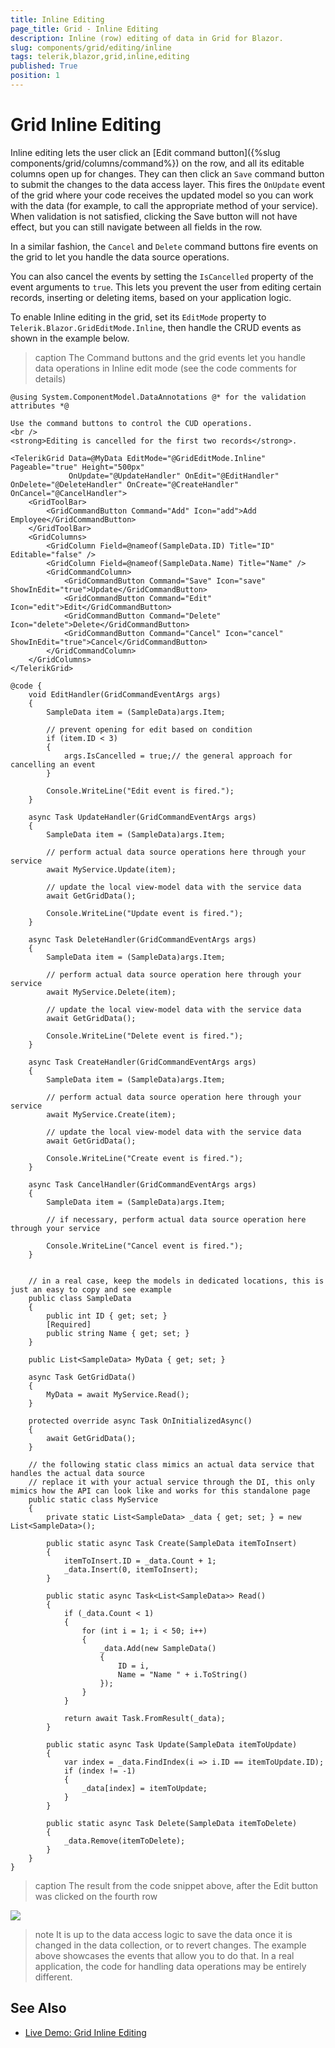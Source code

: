 ```yaml
---
title: Inline Editing
page_title: Grid - Inline Editing
description: Inline (row) editing of data in Grid for Blazor.
slug: components/grid/editing/inline
tags: telerik,blazor,grid,inline,editing
published: True
position: 1
---
```


# Grid Inline Editing

Inline editing lets the user click an [Edit command button]({%slug components/grid/columns/command%}) on the row, and all its editable columns open up for changes. They can then click an `Save` command button to submit the changes to the data access layer. This fires the `OnUpdate` event of the grid where your code receives the updated model so you can work with the data (for example, to call the appropriate method of your service). When validation is not satisfied, clicking the Save button will not have effect, but you can still navigate between all fields in the row.

In a similar fashion, the `Cancel` and `Delete` command buttons fire events on the grid to let you handle the data source operations.

You can also cancel the events by setting the `IsCancelled` property of the event arguments to `true`. This lets you prevent the user from editing certain records, inserting or deleting items, based on your application logic.

To enable Inline editing in the grid, set its `EditMode` property to `Telerik.Blazor.GridEditMode.Inline`, then handle the CRUD events as shown in the example below.


>caption The Command buttons and the grid events let you handle data operations in Inline edit mode (see the code comments for details)

````CSHTML
@using System.ComponentModel.DataAnnotations @* for the validation attributes *@

Use the command buttons to control the CUD operations.
<br />
<strong>Editing is cancelled for the first two records</strong>.

<TelerikGrid Data=@MyData EditMode="@GridEditMode.Inline" Pageable="true" Height="500px"
             OnUpdate="@UpdateHandler" OnEdit="@EditHandler" OnDelete="@DeleteHandler" OnCreate="@CreateHandler" OnCancel="@CancelHandler">
    <GridToolBar>
        <GridCommandButton Command="Add" Icon="add">Add Employee</GridCommandButton>
    </GridToolBar>
    <GridColumns>
        <GridColumn Field=@nameof(SampleData.ID) Title="ID" Editable="false" />
        <GridColumn Field=@nameof(SampleData.Name) Title="Name" />
        <GridCommandColumn>
            <GridCommandButton Command="Save" Icon="save" ShowInEdit="true">Update</GridCommandButton>
            <GridCommandButton Command="Edit" Icon="edit">Edit</GridCommandButton>
            <GridCommandButton Command="Delete" Icon="delete">Delete</GridCommandButton>
            <GridCommandButton Command="Cancel" Icon="cancel" ShowInEdit="true">Cancel</GridCommandButton>
        </GridCommandColumn>
    </GridColumns>
</TelerikGrid>

@code {
    void EditHandler(GridCommandEventArgs args)
    {
        SampleData item = (SampleData)args.Item;

        // prevent opening for edit based on condition
        if (item.ID < 3)
        {
            args.IsCancelled = true;// the general approach for cancelling an event
        }

        Console.WriteLine("Edit event is fired.");
    }

    async Task UpdateHandler(GridCommandEventArgs args)
    {
        SampleData item = (SampleData)args.Item;

        // perform actual data source operations here through your service
        await MyService.Update(item);

        // update the local view-model data with the service data
        await GetGridData();

        Console.WriteLine("Update event is fired.");
    }

    async Task DeleteHandler(GridCommandEventArgs args)
    {
        SampleData item = (SampleData)args.Item;

        // perform actual data source operation here through your service
        await MyService.Delete(item);

        // update the local view-model data with the service data
        await GetGridData();

        Console.WriteLine("Delete event is fired.");
    }

    async Task CreateHandler(GridCommandEventArgs args)
    {
        SampleData item = (SampleData)args.Item;

        // perform actual data source operation here through your service
        await MyService.Create(item);

        // update the local view-model data with the service data
        await GetGridData();

        Console.WriteLine("Create event is fired.");
    }

    async Task CancelHandler(GridCommandEventArgs args)
    {
        SampleData item = (SampleData)args.Item;

        // if necessary, perform actual data source operation here through your service

        Console.WriteLine("Cancel event is fired.");
    }


    // in a real case, keep the models in dedicated locations, this is just an easy to copy and see example
    public class SampleData
    {
        public int ID { get; set; }
        [Required]
        public string Name { get; set; }
    }

    public List<SampleData> MyData { get; set; }

    async Task GetGridData()
    {
        MyData = await MyService.Read();
    }

    protected override async Task OnInitializedAsync()
    {
        await GetGridData();
    }

    // the following static class mimics an actual data service that handles the actual data source
    // replace it with your actual service through the DI, this only mimics how the API can look like and works for this standalone page
    public static class MyService
    {
        private static List<SampleData> _data { get; set; } = new List<SampleData>();

        public static async Task Create(SampleData itemToInsert)
        {
            itemToInsert.ID = _data.Count + 1;
            _data.Insert(0, itemToInsert);
        }

        public static async Task<List<SampleData>> Read()
        {
            if (_data.Count < 1)
            {
                for (int i = 1; i < 50; i++)
                {
                    _data.Add(new SampleData()
                    {
                        ID = i,
                        Name = "Name " + i.ToString()
                    });
                }
            }

            return await Task.FromResult(_data);
        }

        public static async Task Update(SampleData itemToUpdate)
        {
            var index = _data.FindIndex(i => i.ID == itemToUpdate.ID);
            if (index != -1)
            {
                _data[index] = itemToUpdate;
            }
        }

        public static async Task Delete(SampleData itemToDelete)
        {
            _data.Remove(itemToDelete);
        }
    }
}
````

>caption The result from the code snippet above, after the Edit button was clicked on the fourth row

![](images/inline-editing.png)

>note It is up to the data access logic to save the data once it is changed in the data collection, or to revert changes. The example above showcases the events that allow you to do that. In a real application, the code for handling data operations may be entirely different.

## See Also

  * [Live Demo: Grid Inline Editing](https://demos.telerik.com/blazor-ui/grid/editing-inline)
   
